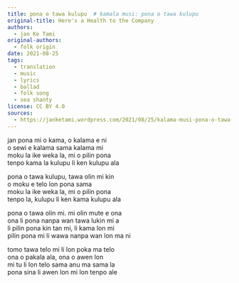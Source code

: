 ```yaml
---
title: pona o tawa kulupu  # kamala musi: pona o tawa kulupu
original-title: Here's a Health to the Company
authors:
  - jan Ke Tami
original-authors:
  - folk origin
date: 2021-08-25
tags:
  - translation
  - music
  - lyrics
  - ballad
  - folk song
  - sea shanty
license: CC BY 4.0
sources:
  - https://janketami.wordpress.com/2021/08/25/kalama-musi-pona-o-tawa-kulupu/
---
```


jan pona mi o kama, o kalama e ni  \
o sewi e kalama sama kalama mi  \
moku la ike weka la, mi o pilin pona  \
tenpo kama la kulupu li ken kulupu ala

pona o tawa kulupu, tawa olin mi kin  \
o moku e telo lon pona sama  \
moku la ike weka la, mi o pilin pona  \
tenpo la, kulupu li ken kama kulupu ala

pona o tawa olin mi. mi olin mute e ona  \
ona li pona nanpa wan tawa lukin mi a  \
li pilin pona kin tan mi, li kama lon mi  \
pilin pona mi li wawa nanpa wan lon ma ni

tomo tawa telo mi li lon poka ma telo  \
ona o pakala ala, ona o awen lon  \
mi tu li lon telo sama anu ma sama la  \
pona sina li awen lon mi lon tenpo ale
